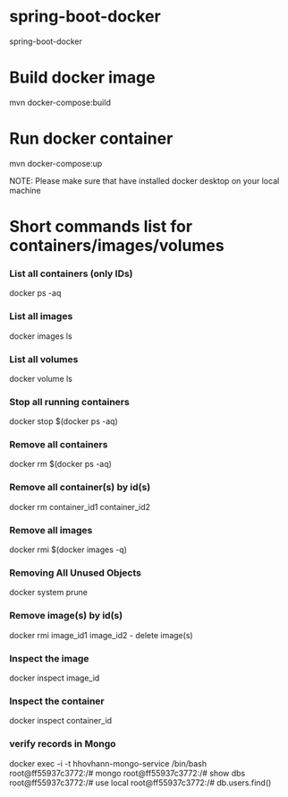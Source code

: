 # spring-boot-docker
spring-boot-docker

# Build docker image
mvn docker-compose:build

# Run docker container
mvn docker-compose:up

NOTE: Please make sure that have installed docker desktop on your local machine

# Short commands list for containers/images/volumes

### List all containers (only IDs)
docker ps -aq   
### List all images 
docker images ls
### List all volumes
docker volume ls        
### Stop all running containers
docker stop $(docker ps -aq)
### Remove all containers
docker rm $(docker ps -aq)
### Remove all container(s) by id(s)
docker rm container_id1 container_id2
### Remove all images
docker rmi $(docker images -q)
### Removing All Unused Objects
docker system prune
### Remove image(s) by id(s)
docker rmi image_id1 image_id2 - delete image(s)
### Inspect the image
docker inspect image_id
### Inspect the container
docker inspect container_id

### verify records in Mongo
docker exec -i -t hhovhann-mongo-service /bin/bash 
root@ff55937c3772:/# mongo
root@ff55937c3772:/# show dbs
root@ff55937c3772:/# use local
root@ff55937c3772:/# db.users.find()

